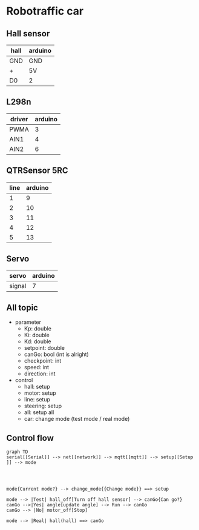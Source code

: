 # Robotraffic car

## Hall sensor

| hall | arduino |
| ---- | ------- |
| GND  | GND     |
| +    | 5V      |
| D0   | 2       |

## L298n

| driver | arduino |
| ------ | ------- |
| PWMA   | 3       |
| AIN1   | 4       |
| AIN2   | 6       |

## QTRSensor 5RC

| line | arduino |
| ---- | ------- |
| 1    | 9       |
| 2    | 10      |
| 3    | 11      |
| 4    | 12      |
| 5    | 13      |

## Servo

| servo  | arduino |
| ------ | ------- |
| signal | 7       |

## All topic

-   parameter
    -   Kp: double
    -   Ki: double
    -   Kd: double
    -   setpoint: double
    -   canGo: bool (int is alright)
    -   checkpoint: int
    -   speed: int
    -   direction: int
-   control
    -   hall: setup
    -   motor: setup
    -   line: setup
    -   steering: setup
    -   all: setup all
    -   car: change mode (test mode / real mode)

## Control flow

```mermaid
graph TD
serial[[Serial]] --> net[[network]] --> mqtt[[mqtt]] --> setup[[Setup ]] --> mode




mode{Current mode?} --> change_mode{{Change mode}} ==> setup

mode --> |Test| hall_off[Turn off hall sensor] --> canGo{Can go?}
canGo -->|Yes| angle[update angle] --> Run --> canGo
canGo --> |No| motor_off[Stop]

mode --> |Real| hall(hall) ==> canGo

```
